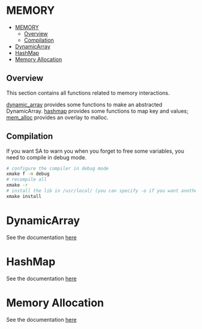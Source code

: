 # MEMORY

- [MEMORY](#memory)
  - [Overview](#overview)
  - [Compilation](#compilation)
- [DynamicArray](#dynamicarray)
- [HashMap](#hashmap)
- [Memory Allocation](#memory-allocation)


## Overview

This section contains all functions related to memory interactions.

[dynamic_array](./dynamic_array.md) provides some functions to make an abstracted DynamicArray.
[hashmap](./hashmap.md) provides some functions to map key and values;
[mem_alloc](./mem_alloc.md) provides an overlay to malloc.

## Compilation

If you want SA to warn you when you forget to free some variables, you need to compile in debug mode.
```sh
# configure the compiler in debug mode
xmake f -m debug
# recompile all
xmake -r
# install the lib in /usr/local/ (you can specify -o if you want another destination)
xmake install
```

# DynamicArray

See the documentation [here](./dynamic_array.md)

# HashMap

See the documentation [here](./hashmap.md)

# Memory Allocation

See the documentation [here](./mem_alloc.md)